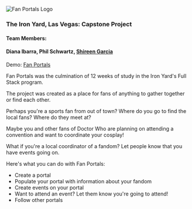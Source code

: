 ![Fan Portals Logo](https://github.com/AgentShir/fanclubportals/blob/master/client/src/images/logo_dk_blue.png)

### The Iron Yard, Las Vegas: Capstone Project

#### Team Members: 
#### Diana Ibarra, Phil Schwartz, [Shireen Garcia](www.shireengarcia.com)

Demo: [Fan Portals](http://fanportals.herokuapp.com/)

Fan Portals was the culmination of 12 weeks of study in the Iron Yard's Full Stack program. 

The project was created as a place for fans of anything to gather together or find each other.  

Perhaps you're a sports fan from out of town?
Where do you go to find the local fans?  Where do they meet at?

Maybe you and other fans of Doctor Who are planning on attending a convention and want to coordinate your cosplay!

What if you're a local coordinator of a fandom? Let people know that you have events going on.

Here's what you can do with Fan Portals:
* Create a portal
* Populate your portal with information about your fandom
* Create events on your portal
* Want to attend an event? Let them know you're going to attend!
* Follow other portals

